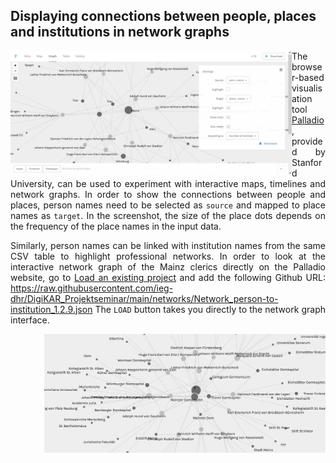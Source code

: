 <h2>Displaying connections between people, places and institutions in network graphs</h2>

<a href="./images/Palladio_network.png"><img src="./images/Palladio_network.png" width="450px" padding="15px" align="left"/></a>

<p align="justify">The browser-based visualisation tool <a href="https://hdlab.stanford.edu/palladio/">Palladio</a>, provided by Stanford University, can be used to experiment with interactive maps, timelines and network graphs. In order to show the connections between people and places, person names need to be selected as <code>source</code> and mapped to place names as <code>target</code>. In the screenshot, the size of the place dots depends on the frequency of the place names in the input data.</p>

<p align="justify">Similarly, person names can be linked with institution names from the same CSV table to highlight professional networks. In order to look at the interactive network graph of the Mainz clerics directly on the Palladio website, go to <a href="https://hdlab.stanford.edu/palladio-app/#/upload">Load an existing project</a> and add the following Github URL: <a href="https://raw.githubusercontent.com/ieg-dhr/DigiKAR_Projektseminar/main/networks/Network_person-to-institution_1.2.9.json">https://raw.githubusercontent.com/ieg-dhr/DigiKAR_Projektseminar/main/networks/Network_person-to-institution_1.2.9.json</a> The <code>LOAD</code> button takes you directly to the network graph interface.</p>


<a href="./networks/Domherren_network_person-to-institution.png"><img src="./networks/Domherren_network_person-to-institution.png" width="450px" padding="15px" align="right"/></a>

